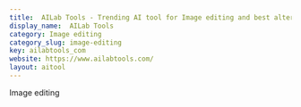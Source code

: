 ```yaml
---
title:  AILab Tools - Trending AI tool for Image editing and best alternatives
display_name:  AILab Tools
category: Image editing
category_slug: image-editing
key: ailabtools_com
website: https://www.ailabtools.com/
layout: aitool
---
```


Image editing
